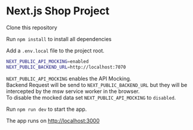 # Next.js Shop Project

Clone this repository

Run `npm install` to install all dependencies

Add a `.env.local` file to the project root.

```bash
NEXT_PUBLIC_API_MOCKING=enabled
NEXT_PUBLIC_BACKEND_URL=http://localhost:7070
```

`NEXT_PUBLIC_API_MOCKING` enables the API Mocking.\
Backend Request will be send to `NEXT_PUBLIC_BACKEND_URL` but they will be intercepted by the msw service worker in the browser.\
To disable the mocked data set `NEXT_PUBLIC_API_MOCKING` to `disabled`.

Run `npm run dev` to start the app.

The app runs on [http://localhost:3000](http://localhost:3000)
